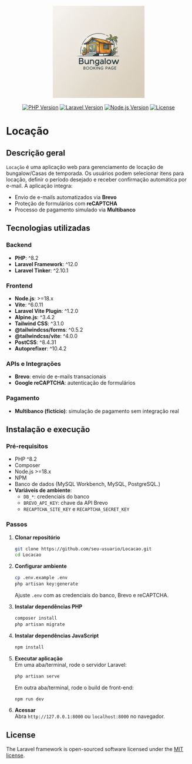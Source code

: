 <p align="center">
  <a href="#">
    <img src="public/imagem/logo.png" width="250" alt="Locação Logo">
  </a>
</p>


<p align="center">
  <a href="https://img.shields.io/badge/php-%5E8.2-8892BF"><img src="https://img.shields.io/badge/php-%5E8.2-8892BF" alt="PHP Version"></a>
  <a href="https://img.shields.io/badge/laravel-%5E12.0-FF2D20"><img src="https://img.shields.io/badge/laravel-%5E12.0-FF2D20" alt="Laravel Version"></a>
  <a href="https://img.shields.io/badge/node-%3E%3D18.x-339933"><img src="https://img.shields.io/badge/node-%3E%3D18.x-339933" alt="Node.js Version"></a>
  <a href="https://img.shields.io/badge/license-MIT-green"><img src="https://img.shields.io/badge/license-MIT-green" alt="License"></a>
</p>

# Locação

## Descrição geral

`Locação` é uma aplicação web para gerenciamento de locação de bungalow/Casas de temporada. Os usuários podem selecionar itens para locação, definir o período desejado e receber confirmação automática por e-mail. A aplicação integra:

- Envio de e-mails automatizados via **Brevo**  
- Proteção de formulários com **reCAPTCHA**  
- Processo de pagamento simulado via **Multibanco**

## Tecnologias utilizadas

### Backend

- **PHP**: ^8.2  
- **Laravel Framework**: ^12.0  
- **Laravel Tinker**: ^2.10.1  

### Frontend

- **Node.js**: >=18.x  
- **Vite**: ^6.0.11  
- **Laravel Vite Plugin**: ^1.2.0  
- **Alpine.js**: ^3.4.2  
- **Tailwind CSS**: ^3.1.0  
- **@tailwindcss/forms**: ^0.5.2  
- **@tailwindcss/vite**: ^4.0.0  
- **PostCSS**: ^8.4.31  
- **Autoprefixer**: ^10.4.2   
 

### APIs e Integrações

- **Brevo**: envio de e-mails transacionais  
- **Google reCAPTCHA**: autenticação de formulários  

### Pagamento

- **Multibanco (fictício)**: simulação de pagamento sem integração real

## Instalação e execução

### Pré-requisitos

- PHP ^8.2  
- Composer  
- Node.js >=18.x  
- NPM  
- Banco de dados (MySQL Workbench, MySQL, PostgreSQL.)  
- **Variáveis de ambiente**:  
  - `DB_*`: credenciais do banco  
  - `BREVO_API_KEY`: chave da API Brevo  
  - `RECAPTCHA_SITE_KEY` e `RECAPTCHA_SECRET_KEY`

### Passos

1. **Clonar repositório**  
   ```bash
   git clone https://github.com/seu-usuario/Locacao.git
   cd Locacao
   ```

2. **Configurar ambiente**  
   ```bash
   cp .env.example .env
   php artisan key:generate
   ```  
   Ajuste `.env` com as credenciais do banco, Brevo e reCAPTCHA.

3. **Instalar dependências PHP**  
   ```bash
   composer install
   php artisan migrate
   ```

4. **Instalar dependências JavaScript**  
   ```bash
   npm install
   
   ```

5. **Executar aplicação**  
   Em uma aba/terminal, rode o servidor Laravel:  
   ```bash
   php artisan serve
   ```  
   Em outra aba/terminal, rode o build de front-end:  
   ```bash
   npm run dev
   ```

6. **Acessar**  
   Abra `http://127.0.0.1:8000` ou `localhost:8000` no navegador.
## License

The Laravel framework is open-sourced software licensed under the [MIT license](https://opensource.org/licenses/MIT).
